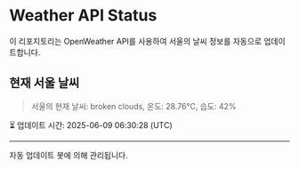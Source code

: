 
# Weather API Status

이 리포지토리는 OpenWeather API를 사용하여 서울의 날씨 정보를 자동으로 업데이트합니다.

## 현재 서울 날씨
> 서울의 현재 날씨: broken clouds, 온도: 28.76°C, 습도: 42%

⏳ 업데이트 시간: 2025-06-09 06:30:28 (UTC)

---
자동 업데이트 봇에 의해 관리됩니다.
